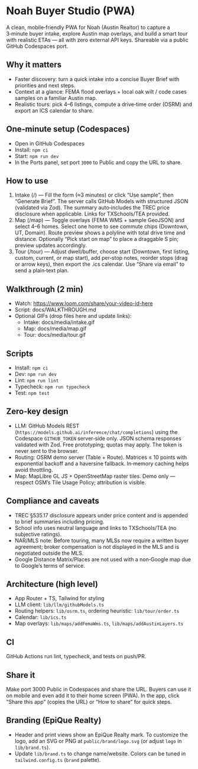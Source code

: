 # Noah Buyer Studio (PWA)

A clean, mobile‑friendly PWA for Noah (Austin Realtor) to capture a 3‑minute buyer intake, explore Austin map overlays, and build a smart tour with realistic ETAs — all with zero external API keys. Shareable via a public GitHub Codespaces port.

## Why it matters
- Faster discovery: turn a quick intake into a concise Buyer Brief with priorities and next steps.
- Context at a glance: FEMA flood overlays + local oak wilt / code cases samples on a familiar Austin map.
- Realistic tours: pick 4–6 listings, compute a drive‑time order (OSRM) and export an ICS calendar to share.

## One‑minute setup (Codespaces)
- Open in GitHub Codespaces
- Install: `npm ci`
- Start: `npm run dev`
- In the Ports panel, set port `3000` to Public and copy the URL to share.

## How to use
1) Intake (/) — Fill the form (≈3 minutes) or click “Use sample”, then “Generate Brief”. The server calls GitHub Models with structured JSON (validated via Zod). The summary auto‑includes the TREC price disclosure when applicable. Links for TXSchools/TEA provided.
2) Map (/map) — Toggle overlays (FEMA WMS + sample GeoJSON) and select 4–6 homes. Select one home to see commute chips (Downtown, UT, Domain). Route preview shows a polyline with total drive time and distance. Optionally “Pick start on map” to place a draggable S pin; preview updates accordingly.
3) Tour (/tour) — Adjust dwell/buffer, choose start (Downtown, first listing, custom, current, or map start), add per‑stop notes, reorder stops (drag or arrow keys), then export the .ics calendar. Use “Share via email” to send a plain‑text plan.

## Walkthrough (2 min)
- Watch: https://www.loom.com/share/your-video-id-here
- Script: docs/WALKTHROUGH.md
- Optional GIFs (drop files here and update links):
  - Intake: docs/media/intake.gif
  - Map: docs/media/map.gif
  - Tour: docs/media/tour.gif

## Scripts
- Install: `npm ci`
- Dev: `npm run dev`
- Lint: `npm run lint`
- Typecheck: `npm run typecheck`
- Test: `npm test`

## Zero‑key design
- LLM: GitHub Models REST (`https://models.github.ai/inference/chat/completions`) using the Codespace `GITHUB_TOKEN` server‑side only. JSON schema responses validated with Zod. Free prototyping; quotas may apply. The token is never sent to the browser.
- Routing: OSRM demo server (Table + Route). Matrices ≤ 10 points with exponential backoff and a haversine fallback. In‑memory caching helps avoid throttling.
- Map: MapLibre GL JS + OpenStreetMap raster tiles. Demo only — respect OSM’s Tile Usage Policy; attribution is visible.

## Compliance and caveats
- TREC §535.17 disclosure appears under price content and is appended to brief summaries including pricing.
- School info uses neutral language and links to TXSchools/TEA (no subjective ratings).
- NAR/MLS note: Before touring, many MLSs now require a written buyer agreement; broker compensation is not displayed in the MLS and is negotiated outside the MLS.
- Google Distance Matrix/Places are not used with a non‑Google map due to Google’s terms of service.

## Architecture (high level)
- App Router + TS, Tailwind for styling
- LLM client: `lib/llm/githubModels.ts`
- Routing helpers: `lib/osrm.ts`, ordering heuristic: `lib/tour/order.ts`
- Calendar: `lib/ics.ts`
- Map overlays: `lib/maps/addFemaWms.ts`, `lib/maps/addAustinLayers.ts`

## CI
GitHub Actions run lint, typecheck, and tests on push/PR.

## Share it
Make port 3000 Public in Codespaces and share the URL. Buyers can use it on mobile and even add it to their home screen (PWA). In the app, click “Share this app” (copies the URL) or “How to share” for quick steps.

## Branding (EpiQue Realty)
- Header and print views show an EpiQue Realty mark. To customize the logo, add an SVG or PNG at `public/brand/logo.svg` (or adjust `logo` in `lib/brand.ts`).
- Update `lib/brand.ts` to change name/website. Colors can be tuned in `tailwind.config.ts` (`brand` palette).
